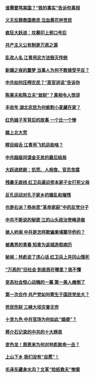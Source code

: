 #### [谁需要骂美国？“铁的事实”告诉你真相](../pages/prog1695/a103388310.md?t=04010406) 
#### [义无反顾救国救民 泣血黄花林觉民](../pages/prog1695/a103388298.md?t=04010406) 
#### [疯狂大跃进：坟墓印上邪口号后](../pages/prog1695/a103387360.md?t=04010406) 
#### [共产主义公有制是万恶之源](../pages/prog1695/a103387352.md?t=04010406) 
#### [乱改人名 江青用这方法毁灭传统](../pages/prog1695/a103386323.md?t=04010406) 
#### [新婚之夜的噩梦 当事人为何不敢接受平反？](../pages/prog1695/a103386318.md?t=04010406) 
#### [中共如何压榨农民？“高官讲话”告诉你](../pages/prog1695/a103385405.md?t=04010406) 
#### [陈果夫和陈立夫“敛财”？真相令人惊讶](../pages/prog1695/a103385390.md?t=04010406) 
#### [丰收年 湖北农民为何偷割小麦藏在家？](../pages/prog1695/a103384134.md?t=04010406) 
#### [红色娘子军背后的故事 一个比一个惨](../pages/prog1695/a103384119.md?t=04010406) 
#### [踏上北大荒](../pages/prog1695/a103383172.md?t=04010406) 
#### [瞠目结舌 江青用飞机运些啥？](../pages/prog1695/a103383168.md?t=04010406) 
#### [中共超级间谍金无怠的最后结局](../pages/prog1695/a103382206.md?t=04010406) 
#### [大跃进悲剧：饥荒、人相食、官员贪腐](../pages/prog1695/a103382186.md?t=04010406) 
#### [残暴无底线 红卫兵逼迫资本家子女打死父母](../pages/prog1695/a103381293.md?t=04010406) 
#### [反孔运动对孔子家乡的骚乱和摧残](../pages/prog1695/a103381287.md?t=04010406) 
#### [也是右派？杨尚昆“革命家庭”中的反党分子](../pages/prog1695/a103380285.md?t=04010406) 
#### [中共不能说的秘密 江的山头政治登峰造极](../pages/prog1695/a103380266.md?t=04010406) 
#### [骇人听闻 中共是怎样欺骗柬埔寨华侨的？](../pages/prog1695/a103379241.md?t=04010406) 
#### [被愚弄的青春 知青为返城造假病历](../pages/prog1695/a103379219.md?t=04010406) 
#### [秘闻：林彪说了违心话 红卫兵上井冈山饿死](../pages/prog1695/a103377868.md?t=04010406) 
#### [“万恶的”旧社会 到底恶在哪里？我不懂](../pages/prog1695/a103377878.md?t=04010406) 
#### [变态社会惊心动魄的一幕 第一美人瘫倒了](../pages/prog1695/a103376949.md?t=04010406) 
#### [第一次合作 共产党如何寄生于国民党坐大？](../pages/prog1695/a103376944.md?t=04010406) 
#### [劳民伤财 三峡大坝灾害无穷](../pages/prog1695/a103376141.md?t=04010406) 
#### [十贪九色 中共官场为何如此“娼盛”？](../pages/prog1695/a103376133.md?t=04010406) 
#### [蒋介石记录的中共的十大罪恶](../pages/prog1695/a103375240.md?t=04010406) 
#### [变色龙！周恩来为何对林彪致命一击？](../pages/prog1695/a103375221.md?t=04010406) 
#### [上山下乡 我们没有“自愿”！](../pages/prog1695/a103374243.md?t=04010406) 
#### [毛泽东藏身水沟？文革“拾纸救夫”惨案](../pages/prog1695/a103374188.md?t=04010406) 
